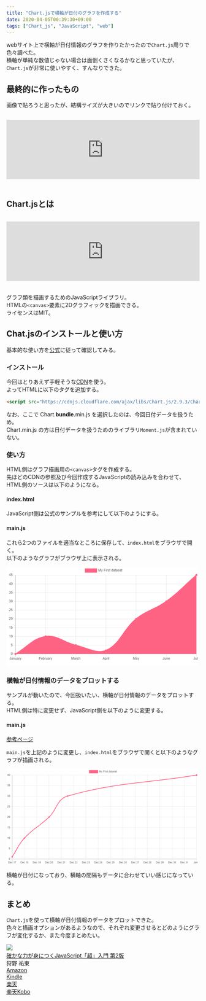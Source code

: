 ```yaml
---
title: "Chart.jsで横軸が日付のグラフを作成する"
date: 2020-04-05T00:39:30+09:00
tags: ["Chart_js", "JavaScript", "web"]
---
```


webサイト上で横軸が日付情報のグラフを作りたかったので`Chart.js`周りで色々調べた。  
横軸が単純な数値じゃない場合は面倒くさくなるかなと思っていたが、`Chart.js`が非常に使いやすく、すんなりできた。

## 最終的に作ったもの

画像で貼ろうと思ったが、結構サイズが大きいのでリンクで貼り付けておく。

<iframe class="hatenablogcard" style="width:100%;height:155px;margin:15px 0;max-width:680px;" title="Vtrend" src="https://hatenablog-parts.com/embed?url=https://vtrend.info/chart" frameborder="0" scrolling="no"></iframe>

## Chart.jsとは

<iframe class="hatenablogcard" style="width:100%;height:155px;margin:15px 0;max-width:680px;" title="Chart.js | Open source HTML5 Charts for your website" src="https://hatenablog-parts.com/embed?url=https://www.chartjs.org/" frameborder="0" scrolling="no"></iframe>

グラフ類を描画するためのJavaScriptライブラリ。  
HTMLの`<canvas>`要素に2Dグラフィックを描画できる。  
ライセンスはMIT。

## Chat.jsのインストールと使い方

基本的な使い方を[公式](https://www.chartjs.org/docs/latest/)に従って確認してみる。

### インストール

今回はとりあえず手軽そうな[CDN](https://www.jsdelivr.com/package/npm/chart.js)を使う。  
よってHTMLに以下のタグを追加する。

```html
<script src="https://cdnjs.cloudflare.com/ajax/libs/Chart.js/2.9.3/Chart.bundle.min.js"></script>
```

なお、ここで Chart.**bundle**.min.js を選択したのは、今回日付データを扱うため。  
Chart.min.js の方は日付データを扱うためのライブラリ`Moment.js`が含まれていない。

### 使い方

HTML側はグラフ描画用の`<canvas>`タグを作成する。  
先ほどのCDNの参照及び今回作成するJavaScriptの読み込みを合わせて、HTML側のソースは以下のようになる。

#### index.html

<script src="https://gist.github.com/kouya17/64d1a93830d2c4b88d94da60df69e65c.js"></script>

JavaScript側は公式のサンプルを参考にして以下のようにする。

#### main.js

<script src="https://gist.github.com/kouya17/3173c60c5c1fc24d9b568c162cab3fe3.js"></script>

これら2つのファイルを適当なところに保存して、`index.html`をブラウザで開く。  
以下のようなグラフがブラウザ上に表示される。

![](/media/markdownx/275463d4-0749-40ff-b176-8f60ffbcdef6.png)

### 横軸が日付情報のデータをプロットする

サンプルが動いたので、今回扱いたい、横軸が日付情報のデータをプロットする。  
HTML側は特に変更せず、JavaScript側を以下のように変更する。

#### main.js

<script src="https://gist.github.com/kouya17/0c0e998768aa8756c0744920a3b3855e.js"></script>

[参考ページ](https://www.chartjs.org/docs/latest/axes/cartesian/time.html)

`main.js`を上記のように変更し、`index.html`をブラウザで開くと以下のようなグラフが描画される。

![](/media/markdownx/d47f3e83-234b-46c8-8196-bafcd5e44e54.png)

横軸が日付になっており、横軸の間隔もデータに合わせていい感じになっている。

## まとめ
`Chart.js`を使って横軸が日付情報のデータをプロットできた。  
色々と描画オプションがあるようなので、それぞれ変更させるとどのようにグラフが変化するか、また今度まとめたい。

<div class="kattene">
    <div class="kattene__imgpart"><a target="_blank" rel="noopener" href="https://www.amazon.co.jp/gp/product/4815601577/ref=as_li_tl?ie=UTF8&camp=247&creative=1211&creativeASIN=4815601577&linkCode=as2&tag=kouya17-22&linkId=c54ecf00a6641c6437a91860270e6b6e"><img src="https://ws-fe.amazon-adsystem.com/widgets/q?_encoding=UTF8&MarketPlace=JP&ASIN=4815601577&ServiceVersion=20070822&ID=AsinImage&WS=1&Format=_SL160_&tag=kouya17-22"></a></div>
    <div class="kattene__infopart">
      <div class="kattene__title"><a target="_blank" rel="noopener" href="https://www.amazon.co.jp/gp/product/4815601577/ref=as_li_tl?ie=UTF8&camp=247&creative=1211&creativeASIN=4815601577&linkCode=as2&tag=kouya17-22&linkId=c54ecf00a6641c6437a91860270e6b6e">確かな力が身につくJavaScript「超」入門 第2版</a></div>
      <div class="kattene__description">狩野 祐東</div>
      <div class="kattene__btns __four">
        <div><a class="kattene__btn __orange" target="_blank" rel="noopener" href="https://www.amazon.co.jp/gp/product/4815601577/ref=as_li_tl?ie=UTF8&camp=247&creative=1211&creativeASIN=4815601577&linkCode=as2&tag=kouya17-22&linkId=c54ecf00a6641c6437a91860270e6b6e">Amazon</a></div>
        <div><a class="kattene__btn __blue" target="_blank" rel="noopener" href="https://www.amazon.co.jp/gp/product/B07Y3FJ885/ref=as_li_tl?ie=UTF8&camp=247&creative=1211&creativeASIN=B07Y3FJ885&linkCode=as2&tag=kouya17-22&linkId=57296264873d846b93a0b2a640e3856f">Kindle</a></div>
        <div><a class="kattene__btn __red" target="_blank" rel="noopener" href="https://hb.afl.rakuten.co.jp/ichiba/1585b2d3.e3af76f2.1585b2d4.494d3f80/?pc=https%3A%2F%2Fitem.rakuten.co.jp%2Fbook%2F16014712%2F&link_type=hybrid_url&ut=eyJwYWdlIjoiaXRlbSIsInR5cGUiOiJoeWJyaWRfdXJsIiwic2l6ZSI6IjI0MHgyNDAiLCJuYW0iOjEsIm5hbXAiOiJyaWdodCIsImNvbSI6MSwiY29tcCI6ImxlZnQiLCJwcmljZSI6MSwiYm9yIjoxLCJjb2wiOjAsImJidG4iOjEsInByb2QiOjB9">楽天</a></div>
        <div><a class="kattene__btn __green" target="_blank" rel="noopener" href="https://hb.afl.rakuten.co.jp/ichiba/1592b466.7f5ea7c8.1592b467.70471b78/?pc=https%3A%2F%2Fitem.rakuten.co.jp%2Frakutenkobo-ebooks%2F4996251ea89337fe8e18836b84946b16%2F&link_type=hybrid_url&ut=eyJwYWdlIjoiaXRlbSIsInR5cGUiOiJoeWJyaWRfdXJsIiwic2l6ZSI6IjI0MHgyNDAiLCJuYW0iOjEsIm5hbXAiOiJyaWdodCIsImNvbSI6MSwiY29tcCI6ImxlZnQiLCJwcmljZSI6MSwiYm9yIjoxLCJjb2wiOjAsImJidG4iOjEsInByb2QiOjB9">楽天Kobo</a></div>
      </div>
    </div>
</div>